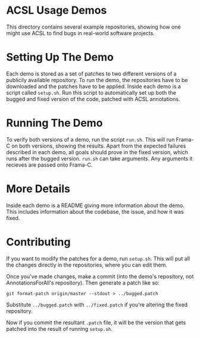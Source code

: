 # ACSL Usage Demos

This directory contains several example repositories, showing how one might use ACSL to find bugs in real-world software projects.

# Setting Up The Demo

Each demo is stored as a set of patches to two different versions of a publicily available repository. To run the demo, the repositories have to be downloaded and the patches have to be applied.
Inside each demo is a script called `setup.sh`. Run this script to automatically set up both the bugged and fixed version of the code, patched with ACSL annotations.

# Running The Demo

To verify both versions of a demo, run the script `run.sh`. This will run Frama-C on both versions, showing the results.
Apart from the expected failures described in each demo, all goals should prove in the fixed version, which runs after the bugged version.
`run.sh` can take arguments. Any arguments it recieves are passed onto Frama-C.

# More Details

Inside each demo is a README giving more information about the demo. This includes information about the codebase, the issue, and how it was fixed.

# Contributing

If you want to modify the patches for a demo, run `setup.sh`. This will put all the changes directly in the repositories, where you can edit them.

Once you've made changes, make a commit (into the demo's repository, not AnnotationsForAll's repository). Then generate a patch like so:

```
git format-patch origin/master --stdout > ../bugged.patch
```

Substitute `../bugged.patch` with `../fixed.patch` if you're altering the fixed repository.

Now if you commit the resultant `.patch` file, it will be the version that gets patched into the result of running `setup.sh`.